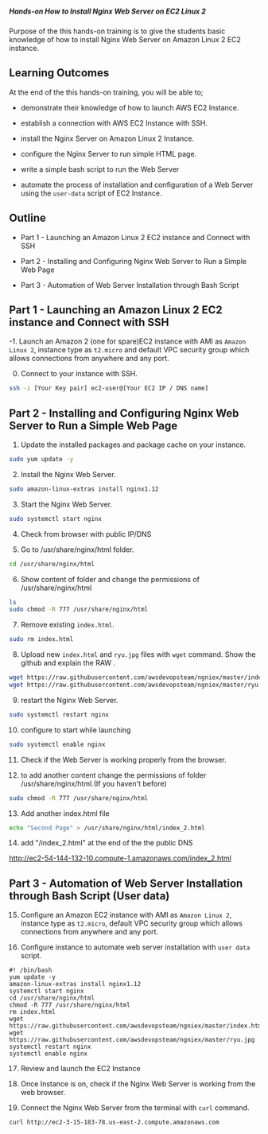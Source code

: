 ##### Hands-on How to Install Nginx Web Server on EC2 Linux 2

Purpose of the this hands-on training is to give the students basic knowledge of how to install Nginx Web Server on Amazon Linux 2 EC2 instance.

## Learning Outcomes

At the end of the this hands-on training, you will be able to;

- demonstrate their knowledge of how to launch AWS EC2 Instance.

- establish a connection with AWS EC2 Instance with SSH.

- install the Nginx Server on Amazon Linux 2 Instance.

- configure the Nginx Server to run simple HTML page.

- write a simple bash script to run the Web Server

- automate the process of installation and configuration of a Web Server using the `user-data` script of EC2 Instance.

## Outline

- Part 1 - Launching an Amazon Linux 2 EC2 instance and Connect with SSH

- Part 2 - Installing and Configuring Nginx Web Server to Run a Simple Web Page

- Part 3 - Automation of Web Server Installation through Bash Script

## Part 1 - Launching an Amazon Linux 2 EC2 instance and Connect with SSH

-1.  Launch an Amazon 2 (one for spare)EC2 instance with AMI as `Amazon Linux 2`, instance type as `t2.micro` and default VPC security group which allows connections from anywhere and any port.

0. Connect to your instance with SSH.
```sh
ssh -i [Your Key pair] ec2-user@[Your EC2 IP / DNS name]
```

## Part 2 - Installing and Configuring Nginx Web Server to Run a Simple Web Page

1. Update the installed packages and package cache on your instance.
```sh
sudo yum update -y
```
2. Install the Nginx Web Server.
```sh
sudo amazon-linux-extras install nginx1.12
```
3. Start the Nginx Web Server.
```sh
sudo systemctl start nginx
```
4. Check from browser with public IP/DNS

5. Go to /usr/share/nginx/html folder.
```sh
cd /usr/share/nginx/html
```
6. Show content of folder and change the permissions of /usr/share/nginx/html
```sh
ls
sudo chmod -R 777 /usr/share/nginx/html
```
7. Remove existing `index.html`.
```sh
sudo rm index.html
```
8. Upload new `index.html` and `ryu.jpg` files with `wget` command. Show the github and explain the RAW .
```sh
wget https://raw.githubusercontent.com/awsdevopsteam/ngniex/master/index.html
wget https://raw.githubusercontent.com/awsdevopsteam/ngniex/master/ryu.jpg
```
9. restart the Nginx Web Server.
```sh
sudo systemctl restart nginx
```
10. configure to start while launching
```sh
sudo systemctl enable nginx
```
11. Check if the Web Server is working properly from the browser.

12. to add another content change the permissions of folder /usr/share/nginx/html.(If you haven't before)
```sh
sudo chmod -R 777 /usr/share/nginx/html
```
13. Add another index.html file 
```sh
echo "Second Page" > /usr/share/nginx/html/index_2.html
```
14. add "/index_2.html" at the end of the the public DNS 

http://ec2-54-144-132-10.compute-1.amazonaws.com/index_2.html

## Part 3 - Automation of Web Server Installation through Bash Script (User data)

15. Configure an Amazon EC2 instance with AMI as `Amazon Linux 2`, instance type as `t2.micro`, default VPC security group which allows connections from anywhere and any port.

16. Configure instance to automate web server installation with `user data` script.
```
#! /bin/bash
yum update -y
amazon-linux-extras install nginx1.12
systemctl start nginx
cd /usr/share/nginx/html
chmod -R 777 /usr/share/nginx/html
rm index.html
wget https://raw.githubusercontent.com/awsdevopsteam/ngniex/master/index.html
wget https://raw.githubusercontent.com/awsdevopsteam/ngniex/master/ryu.jpg
systemctl restart nginx
systemctl enable nginx
```
17. Review and launch the EC2 Instance

18. Once Instance is on, check if the Nginx Web Server is working from the web browser.

19. Connect the Nginx Web Server from the terminal with `curl` command.
```sh
curl http://ec2-3-15-183-78.us-east-2.compute.amazonaws.com
```



                                                                                                                  
